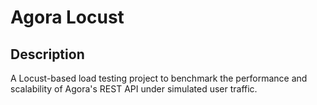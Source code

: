 # Agora Locust

## Description

A Locust-based load testing project to benchmark the performance and scalability of Agora's REST API
under simulated user traffic.
